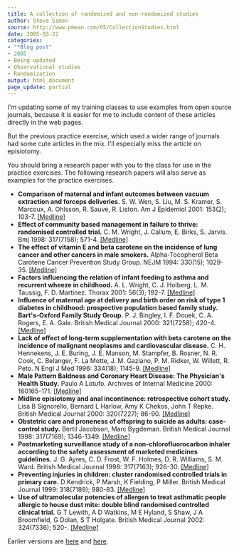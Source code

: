 ```yaml
---
title: A collection of randomized and non-randomized studies
author: Steve Simon
source: http://www.pmean.com/05/CollectionStudies.html
date: 2005-03-22
categories:
- "*Blog post"
- 2005
- Being updated
- Observational studies
- Randomization
output: html_document
page_update: partial
---
```


I'm updating some of my training classes to use examples from open
source journals, because it is easier for me to include content of these articles directly in the web pages.

But the previous practice exercise, which used a wider range of journals had some cute articles in the mix. I'll especially miss the article on episiotomy.

You should bring a research paper with you to the class for use in the practice exercises. The following research papers will also serve as examples for the practice exercises.

- **Comparison of maternal and infant outcomes between vacuum extraction and forceps deliveries.** S. W. Wen, S. Liu, M. S. Kramer, S. Marcoux, A. Ohlsson, R. Sauve, R. Liston. Am J Epidemiol 2001: 153(2); 103-7. [\[Medline\]](http://www.ncbi.nlm.nih.gov/entrez/query.fcgi?cmd=Retrieve&db=PubMed&list_uids=11159152&dopt=Abstract)
- **Effect of community based management in failure to thrive: randomised controlled trial.** C. M. Wright, J. Callum, E. Birks, S. Jarvis. Bmj 1998: 317(7158); 571-4. [\[Medline\]](http://www.ncbi.nlm.nih.gov/entrez/query.fcgi?cmd=Retrieve&db=PubMed&list_uids=9721113&dopt=Abstract)
- **The effect of vitamin E and beta carotene on the incidence of lung cancer and other cancers in male smokers.** Alpha-Tocopherol Beta Carotene Cancer Prevention Study Group. NEJM 1994: 330(15); 1029-35. [\[Medline\]](http://www.ncbi.nlm.nih.gov/entrez/query.fcgi?cmd=Retrieve&db=PubMed&list_uids=8127329&dopt=Abstract)
- **Factors influencing the relation of infant feeding to asthma and recurrent wheeze in childhood.** A. L. Wright, C. J. Holberg, L. M. Taussig, F. D. Martinez. Thorax 2001: 56(3); 192-7. [\[Medline\]](http://www.ncbi.nlm.nih.gov/entrez/query.fcgi?cmd=Retrieve&db=PubMed&list_uids=11182011&dopt=Abstract)
- **Influence of maternal age at delivery and birth order on risk of type 1 diabetes in childhood: prospective population based family study. Bart's-Oxford Family Study Group.** P. J. Bingley, I. F. Douek, C. A. Rogers, E. A. Gale. British Medical Journal 2000: 321(7258); 420-4. [\[Medline\]](http://www.ncbi.nlm.nih.gov/entrez/query.fcgi?cmd=Retrieve&db=PubMed&list_uids=10938050&dopt=Abstract)
- **Lack of effect of long-term supplementation with beta carotene on the incidence of malignant neoplasms and cardiovascular disease.** C. H. Hennekens, J. E. Buring, J. E. Manson, M. Stampfer, B. Rosner, N. R. Cook, C. Belanger, F. La Motte, J. M. Gaziano, P. M. Ridker, W. Willett, R. Peto. N Engl J Med 1996: 334(18); 1145-9. [\[Medline\]](http://www.ncbi.nlm.nih.gov/entrez/query.fcgi?cmd=Retrieve&db=PubMed&list_uids=8602179&dopt=Abstract)
- **Male Pattern Baldness and Coronary Heart Disease: The Physician's Health Study.** Paulo A Lotufo. Archives of Internal Medicine 2000: 160165-171. [\[Medline\]](http://www.ncbi.nlm.nih.gov/entrez/query.fcgi?cmd=Retrieve&db=PubMed&list_uids=10647754&dopt=Abstract)
- **Midline episiotomy and anal incontinence: retrospective cohort study.** Lisa B Signorello, Bernard L Harlow, Amy K Chekos, John T Repke. British Medical Journal 2000: 320(7227); 86-90. [\[Medline\]](http://www.ncbi.nlm.nih.gov/entrez/query.fcgi?cmd=Retrieve&db=PubMed&list_uids=10625261&dopt=Abstract)
- **Obstetric care and proneness of offspring to suicide as adults: case-control study.** Bertil Jacobson, Marc Bygdeman. British Medical Journal 1998: 317(7169); 1346-1349. [\[Medline\]](http://www.ncbi.nlm.nih.gov/entrez/query.fcgi?cmd=Retrieve&db=PubMed&list_uids=9812930&dopt=Abstract)
- **Postmarketing surveillance study of a non-chlorofluorocarbon inhaler according to the safety assessment of marketed medicines guidelines.** J. G. Ayres, C. D. Frost, W. F. Holmes, D. R. Williams, S. M. Ward. British Medical Journal 1998: 317(7163); 926-30. [\[Medline\]](http://www.ncbi.nlm.nih.gov/entrez/query.fcgi?cmd=Retrieve&db=PubMed&list_uids=9756813&dopt=Abstract)
- **Preventing injuries in children: cluster randomised controlled trials in primary care.** D Kendrick, P Marsh, K Fielding, P Miller. British Medical Journal 1999: 318(7189); 980-83. [\[Medline\]](http://www.ncbi.nlm.nih.gov/entrez/query.fcgi?cmd=Retrieve&db=PubMed&list_uids=10195971&dopt=Abstract)
- **Use of ultramolecular potencies of allergen to treat asthmatic people allergic to house dust mite: double blind randomised controlled clinical trial.** G T Lewith, A D Watkins, M E Hyland, S Shaw, J A Broomfield, G Dolan, S T Holgate. British Medical Journal 2002: 324(7336); 520-. [\[Medline\]](http://www.ncbi.nlm.nih.gov/entrez/query.fcgi?cmd=Retrieve&db=PubMed&list_uids=11872551&dopt=Abstract)

Earlier versions are [here][sim1] and [here][sim2].


[sim1]: http://www.pmean.com/05/CollectionStudies.html
[sim2]: http://new.pmean.com/collection-of-studies/
